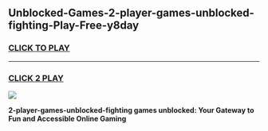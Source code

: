 
## Unblocked-Games-2-player-games-unblocked-fighting-Play-Free-y8day
<h3>
<a href="https://premium76.site?title=2-player-games-unblocked-fighting&ref=23A">CLICK TO PLAY</a></h3>
<hr>

<h3>
<a href="https://premium76.site?title=2-player-games-unblocked-fighting&ref=23A">CLICK 2 PLAY</a>
  
</h3>

<a href="https://premium76.site?title=2-player-games-unblocked-fighting&ref=23A"><img src="https://clearcache.store/games.png"></a>


**2-player-games-unblocked-fighting games unblocked: Your Gateway to Fun and Accessible Online Gaming**
